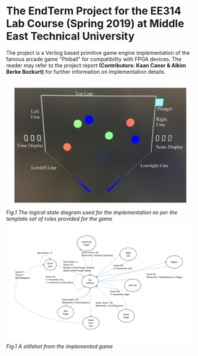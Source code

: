 # The EndTerm Project for the EE314 Lab Course (Spring 2019) at Middle East Technical University

The project is a Verilog based primitive game engine implementation of the famous arcade game "Pinball" for compatibility with FPGA devices. The reader may refer to the project report **(Contributors: Kaan Caner & Alkim Berke Bozkurt)** for further information on implementation details.

![](stillshot.png)
*Fig.1 The logical state diagram used for the implementation as per the template set of rules provided for the game*

![](state_diagram.png)
*Fig.1 A stillshot from the implemented game*
